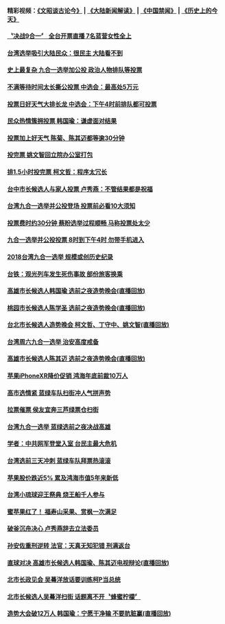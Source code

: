 #### 精彩视频：[《文昭谈古论今》](https://github.com/gfw-breaker/wenzhao/blob/master/README.md?t=11241231) | [《大陆新闻解读》](https://github.com/gfw-breaker/ntdtv-comedy/blob/master/README.md?t=11241231) | [《中国禁闻》](https://github.com/gfw-breaker/ntdtv-news/blob/master/README.md?t=11241231) | [《历史上的今天》](https://github.com/gfw-breaker/today-in-history/blob/master/README.md?t=11241231) 

#### [〝决战9合一〞  全台开票直播 7名蓝营女性全上](../pages/news206/a1400657.md?t=11241231) 

#### [台湾选举吸引大陆民众：很民主 大陆看不到](../pages/news206/a1400639.md?t=11241231) 

#### [史上最复杂  九合一选举加公投 政治人物排队等投票](../pages/news206/a1400651.md?t=11241231) 

#### [不满等待时间太长撕公投票 中选会：最高处5万元](../pages/news206/a1400621.md?t=11241231) 

#### [投票日好天气大排长龙 中选会：下午4时前排队都可投票](../pages/news206/a1400640.md?t=11241231) 

#### [民众热情簇拥投票 韩国瑜：谦虚面对结果](../pages/news206/a1400634.md?t=11241231) 

#### [投票加上好天气 陈菊、陈其迈都等逾30分钟](../pages/news206/a1400637.md?t=11241231) 

#### [投完票 姚文智回立院办公室打包](../pages/news206/a1400636.md?t=11241231) 

#### [排1.5小时投完票 柯文哲：程序太冗长](../pages/news206/a1400633.md?t=11241231) 

#### [台中市长候选人与家人投票 卢秀燕：不管结果都是祝福](../pages/news206/a1400617.md?t=11241231) 

#### [台湾九合一选举并公投登场 投票前必看10大须知](../pages/news206/a1400607.md?t=11241231) 

#### [投票费时约30分钟 蔡盼选举过程顺畅 马称投票处太少](../pages/news206/a1400612.md?t=11241231) 

#### [九合一选举并公投投票 8时到下午4时 勿带手机进入](../pages/news206/a1400605.md?t=11241231) 

#### [2018台湾九合一选举 规模或创历史纪录](../pages/news206/a1400574.md?t=11241231) 

#### [台铁：观光列车发生死伤事故 部份旅客换乘](../pages/news206/a1400539.md?t=11241231) 

#### [高雄市长候选人韩国瑜 选前之夜造势晚会(直播回放)](../pages/news206/a1400518.md?t=11241231) 

#### [桃园市长候选人陈学圣 选前之夜造势晚会(直播回放)](../pages/news206/a1400529.md?t=11241231) 

#### [台北市长候选人造势晚会 柯文哲、丁守中、姚文智(直播回放)](../pages/news206/a1400530.md?t=11241231) 

#### [台湾周六九合一选举 治安高度戒备](../pages/news206/a1400523.md?t=11241231) 

#### [高雄市长候选人陈其迈 选前之夜造势晚会(直播回放)](../pages/news206/a1400519.md?t=11241231) 

#### [苹果iPhoneXR降价促销  鸿海年底前裁10万人](../pages/news206/a1400490.md?t=11241231) 

#### [高市选情紧 蓝绿车队扫街冲人气拼声势](../pages/news206/a1400488.md?t=11241231) 

#### [拉票催票 侯友宜奔三芦绿票仓扫街](../pages/news206/a1400489.md?t=11241231) 

#### [台湾九合一选举 蓝绿选前之夜决战高雄](../pages/news206/a1400486.md?t=11241231) 

#### [学者：中共网军登堂入室 台民主最大危机](../pages/news206/a1400279.md?t=11241231) 

#### [台湾选前三天冲刺 蓝绿车队拜票热滚滚](../pages/news206/a1400217.md?t=11241231) 

#### [苹果股价跌近5% 累及鸿海市值5年来新低](../pages/news206/a1400185.md?t=11241231) 

#### [台湾小琉球迎王祭典 烧王船千人参与](../pages/news206/a1400108.md?t=11241231) 

#### [蜜苹果红了！ 福寿山采果、赏枫一次满足](../pages/news206/a1400085.md?t=11241231) 

#### [破釜沉舟决心 卢秀燕辞去立法委员](../pages/news206/a1400069.md?t=11241231) 

#### [孙安佐重刑逆转 法官：天真无知犯错 刑满返台](../pages/news206/a1400033.md?t=11241231) 

#### [直球对决 高雄市长候选人韩国瑜、陈其迈电视辩论(直播回放)](../pages/news206/a1399946.md?t=11241231) 

#### [北市长政见会 吴蕚洋放话要训练柯P当总统](../pages/news206/a1399836.md?t=11241231) 

#### [北市长候选人吴蕚洋扫街 话题离不开〝蜂蜜柠檬〞](../pages/news206/a1399808.md?t=11241231) 

#### [造势大会破12万人  韩国瑜：宁愿干净输 不要肮脏赢(直播回放)](../pages/news206/a1399744.md?t=11241231) 

